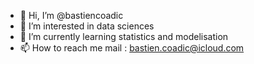 - 👋 Hi, I’m @bastiencoadic
- 👀 I’m interested in data sciences
- 🌱 I’m currently learning statistics and modelisation
- 📫 How to reach me mail : bastien.coadic@icloud.com

<!---
bastiencoadic/bastiencoadic is a ✨ special ✨ repository because its `README.md` (this file) appears on your GitHub profile.
You can click the Preview link to take a look at your changes.
--->

